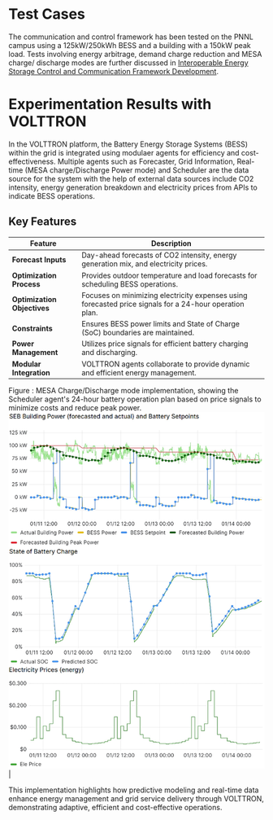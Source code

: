 # Test Cases

The communication and control framework has been tested on the PNNL campus using a 125kW/250kWh BESS and a building
with a 150kW peak load. Tests involving energy arbitrage, demand charge reduction and MESA charge/ discharge modes
are further discussed in
[Interoperable Energy Storage Control and Communication Framework Development](https://ieeexplore.ieee.org/document/10891219).


# Experimentation Results with VOLTTRON 

In the VOLTTRON platform, the Battery Energy Storage Systems (BESS) within the grid is integrated using modulaer agents for efficiency and cost-effectiveness. Multiple agents such as Forecaster, Grid Information, Real-time (MESA charge/Discharge Power mode) and Scheduler are the data source for the system with the help of external data sources include CO2 intensity, energy generation breakdown and electricity prices from APIs to indicate BESS operations. 


## Key Features

| Feature                  | Description                                                                                   |
|--------------------------|-----------------------------------------------------------------------------------------------|
| **Forecast Inputs**      | Day-ahead forecasts of CO2 intensity, energy generation mix, and electricity prices.          |
| **Optimization Process** | Provides outdoor temperature and load forecasts for scheduling BESS operations.               |
| **Optimization Objectives** | Focuses on minimizing electricity expenses using forecasted price signals for a 24-hour operation plan. |
| **Constraints**          | Ensures BESS power limits and State of Charge (SoC) boundaries are maintained.                |
| **Power Management**     | Utilizes price signals for efficient battery charging and discharging.                        |
| **Modular Integration**  | VOLTTRON agents collaborate to provide dynamic and efficient energy management.   

Figure : MESA Charge/Discharge mode implementation, showing the Scheduler agent's 24-hour battery operation plan based on price signals to minimize costs and reduce peak power.
![alt text](image.png)           |


This implementation highlights how predictive modeling and real-time data enhance energy management and grid service delivery through VOLTTRON, demonstrating adaptive, efficient and cost-effective operations. 

